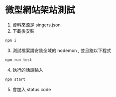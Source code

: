 # 微型網站架站測試

1. 資料來源是 singers.json
2. 下載後安裝
```bash
npm i
```

3. 測試檔案請安裝全域的 nodemon , 並且跑以下程式
```bash
npm run test
```
4. 執行的話請輸入
```bash
npm start
```
5. 會加入 status code